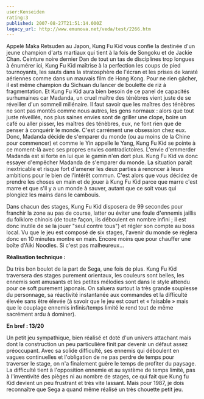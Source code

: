 ```yaml
---
user:Kenseiden
rating:3
published: 2007-08-27T21:51:14.000Z
legacy_url: http://www.emunova.net/veda/test/2266.htm
---
```

Appelé Maka Retsuden au Japon, Kung Fu Kid vous confie la destinée d'un jeune champion d'arts martiaux qui tient à la fois de Songoku et de Jackie Chan. Ceinture noire dernier Dan de tout un tas de disciplines trop longues à énumérer ici, Kung Fu Kid maîtrise à la perfection les coups de pied tournoyants, les sauts dans la stratosphère de l'écran et les prises de karaté aériennes comme dans un mauvais film de Hong Kong. Pour ne rien gâcher, il est même champion du Sichuan du lancer de boulette de riz à fragmentation. Et Kung Fu Kid aura bien besoin de ce panel de capacités surhumaines car Madanda, un cruel maître des ténèbres vient juste de se réveiller d'un sommeil millénaire. Il faut savoir que les maîtres des ténèbres ne sont pas montés comme nous autres, les gens normaux : alors que tout juste réveillés, nos plus saines envies sont de griller une clope, boire un café ou aller pisser, les maîtres des ténèbres, eux, ne font rien que de penser à conquérir le monde. C'est carrément une obsession chez eux. Donc, Madanda décide de s'emparer du monde (ou au moins de la Chine pour commencer) et comme le Yin appelle le Yang, Kung Fu Kid se pointe à ce moment-là avec ses propres envies contradictoires. L'envie d'emmerder Madanda est si forte en lui que le gamin n'en dort plus. Kung Fu Kid va donc essayer d'empêcher Madanda de s'emparer du monde. La situation paraît inextricable et risque fort d'amener les deux parties à renoncer à leurs ambitions pour le bien de l'intérêt commun. C'est alors que vous décidez de prendre les choses en main et de jouer à Kung Fu Kid parce que marre c'est marre et que s'il y a un monde à sauver, autant que ce soit vous qui plongiez les mains dans le cambouis.  

  

Dans chacun des stages, Kung Fu Kid disposera de 99 secondes pour franchir la zone au pas de course, latter ou éviter une foule d'ennemis jaillis du folklore chinois (de toute façon, ils déboulent en nombre infini ; il est donc inutile de se la jouer "seul contre tous") et régler son compte au boss local. Vu que le jeu est composé de six stages, l'avenir du monde se règlera donc en 10 minutes montre en main. Encore moins que pour chauffer une boîte d'Aiki Noodles. Si c'est pas malheureux...  

  

**Réalisation technique :**   

Du très bon boulot de la part de Sega, une fois de plus. Kung Fu Kid traversera des stages purement orientaux, les couleurs sont belles, les ennemis sont amusants et les petites mélodies sont dans le style attendu pour ce soft purement japonais. On saluera surtout la très grande souplesse du personnage, sa réactivité instantanée aux commandes et la difficulté élevée sans être élevée (à savoir que le jeu est court et « faisable » mais que le couplage ennemis infinis/temps limité le rend tout de même sacrément ardu à dominer).  

  

**En bref : 13/20**   

Un petit jeu sympathique, bien réalisé et doté d'un univers attachant mais dont la construction un peu particulière finit par devenir un défaut assez préoccupant. Avec sa solide difficulté, ses ennemis qui déboulent en vagues continuelles et l'obligation de ne pas perdre de temps pour traverser le stage, on n'a finalement guère le temps de profiter du paysage. La difficulté tient à l'opposition ennemie et au système de temps limité, pas à l'inventivité des pièges ni au nombre de stages, ce qui fait que Kung fu Kid devient un peu frustrant et très vite lassant. Mais pour 1987, je dois reconnaître que Sega a quand même réalisé un très chouette petit jeu.